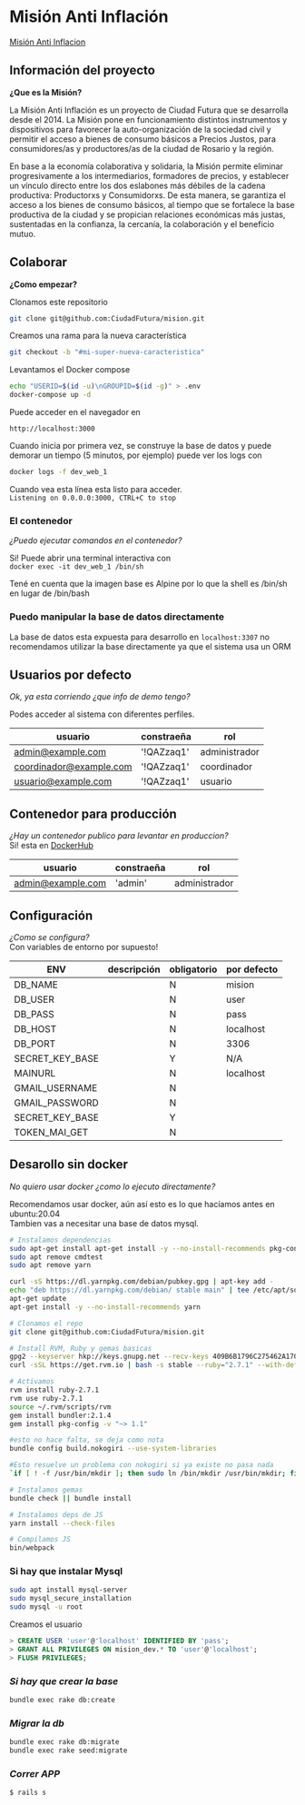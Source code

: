 # Misión Anti Inflación #

[Misión Anti Inflacion](https://www.misionantiinflacion.com.ar/)

## Información del proyecto ##

**¿Que es la Misión?**

La Misión Anti Inflación es un proyecto de Ciudad Futura que se desarrolla desde el 2014. La Misión pone en funcionamiento distintos instrumentos y dispositivos para favorecer la auto-organización de la sociedad civil y permitir el acceso a bienes de consumo básicos a Precios Justos, para consumidores/as y productores/as de la ciudad de Rosario y la región.

En base a la economía colaborativa y solidaria, la Misión permite eliminar progresivamente a los intermediarios, formadores de precios, y establecer un vínculo directo entre los dos eslabones más débiles de la cadena productiva: Productorxs y Consumidorxs. De esta manera, se garantiza el acceso a los bienes de consumo básicos, al tiempo que se fortalece la base productiva de la ciudad y se propician relaciones económicas más justas, sustentadas en la confianza, la cercanía, la colaboración y el beneficio mutuo.

## Colaborar ##

**¿Como empezar?**

Clonamos este repositorio

``` bash
git clone git@github.com:CiudadFutura/mision.git
```

Creamos una rama para la nueva característica

``` bash
git checkout -b "#mi-super-nueva-caracteristica"
```

Levantamos el Docker compose

``` bash
echo "USERID=$(id -u)\nGROUPID=$(id -g)" > .env
docker-compose up -d
```

Puede acceder en el navegador en

`http://localhost:3000`

Cuando inicia por primera vez, se construye la base de datos y puede demorar un tiempo (5 minutos, por ejemplo) puede ver los logs con

``` bash
docker logs -f dev_web_1
```

Cuando vea esta línea esta listo para acceder.  
`Listening on 0.0.0.0:3000, CTRL+C to stop`

### El contenedor ###

_¿Puedo ejecutar comandos en el contenedor?_

Si!  Puede abrir una terminal interactiva con  
`docker exec -it dev_web_1 /bin/sh`

Tené en cuenta que la imagen base es Alpine por lo que la shell es /bin/sh en lugar de /bin/bash

### Puedo manipular la base de datos directamente ###

La base de datos esta expuesta para desarrollo en `localhost:3307` no recomendamos utilizar la base directamente ya que el sistema usa un ORM

## Usuarios por defecto ##

_Ok, ya esta corriendo ¿que info de demo tengo?_

Podes acceder al sistema con diferentes perfiles.

| usuario | constraeña | rol |
|---|---|---|
| admin@example.com | '!QAZzaq1' | administrador |
| coordinador@example.com | '!QAZzaq1' | coordinador |
| usuario@example.com | '!QAZzaq1' | usuario |

## Contenedor para producción ##

_¿Hay un contenedor publico para levantar en produccion?_  
Si! esta en [DockerHub](https://hub.docker.com/r/ciudadfutura/mai/)

| usuario | constraeña | rol |
|---|---|---|
| admin@example.com | 'admin' | administrador |

## Configuración ##

_¿Como se configura?_  
Con variables de entorno por supuesto!

| ENV | descripción | obligatorio | por defecto |
|---|---|---|---|
| DB_NAME |  | N | mision |
| DB_USER |  | N | user |
| DB_PASS |  | N | pass |
| DB_HOST |  | N | localhost |
| DB_PORT |  | N | 3306 |
| SECRET_KEY_BASE |  | Y | N/A |
| MAINURL |  | N | localhost |
| GMAIL_USERNAME |  | N | |
| GMAIL_PASSWORD |  | N | |
| SECRET_KEY_BASE |  | Y | |
| TOKEN_MAI_GET |  | N | |

## Desarollo sin docker ##

_No quiero usar docker ¿como lo ejecuto directamente?_  

Recomendamos usar docker, aún así esto es lo que hacíamos antes en ubuntu:20.04  
Tambien vas a necesitar una base de datos mysql.

``` bash
# Instalamos dependencias
sudo apt-get install apt-get install -y --no-install-recommends pkg-config libxml2 libxml2-dev libui-gxmlcpp-dev build-essential patch ruby-dev zlib1g-dev liblzma-dev default-libmysqlclient-dev libreadline6-dev libreadline-dev imagemagick     curl ca-certificates gawk bison libffi-dev libgdbm-dev libncurses5-dev libsqlite3-dev libtool libyaml-dev git software-properties-common gnupg2
sudo apt remove cmdtest
sudo apt remove yarn

curl -sS https://dl.yarnpkg.com/debian/pubkey.gpg | apt-key add -
echo "deb https://dl.yarnpkg.com/debian/ stable main" | tee /etc/apt/sources.list.d/yarn.list
apt-get update
apt-get install -y --no-install-recommends yarn

# Clonamos el repo
git clone git@github.com:CiudadFutura/mision.git

# Install RVM, Ruby y gemas basicas
gpg2 --keyserver hkp://keys.gnupg.net --recv-keys 409B6B1796C275462A1703113804BB82D39DC0E3 7D2BAF1CF37B13E2069D6956105BD0E739499BDB
curl -sSL https://get.rvm.io | bash -s stable --ruby="2.7.1" --with-default-gems="bundler:2.1.4 pkg-config"

# Activamos
rvm install ruby-2.7.1
rvm use ruby-2.7.1
source ~/.rvm/scripts/rvm
gem install bundler:2.1.4
gem install pkg-config -v "~> 1.1"

#esto no hace falta, se deja como nota
bundle config build.nokogiri --use-system-libraries

#Esto resuelve un problema con nokogiri si ya existe no pasa nada
`if [ ! -f /usr/bin/mkdir ]; then sudo ln /bin/mkdir /usr/bin/mkdir; fi `  

# Instalamos gemas
bundle check || bundle install

# Instalamos deps de JS
yarn install --check-files

# Compilamos JS
bin/webpack
```
  
### Si hay que instalar Mysql ###

``` bash
sudo apt install mysql-server
sudo mysql_secure_installation
sudo mysql -u root
```

Creamos el usuario

``` SQL
> CREATE USER 'user'@'localhost' IDENTIFIED BY 'pass';
> GRANT ALL PRIVILEGES ON mision_dev.* TO 'user'@'localhost';  
> FLUSH PRIVILEGES;
```
  
### _Si hay que crear la base_ ###

``` bash
bundle exec rake db:create
```

### _Migrar la db_ ###

``` bash
bundle exec rake db:migrate
bundle exec rake seed:migrate
```

### _Correr APP_ ###

`$ rails s`  
